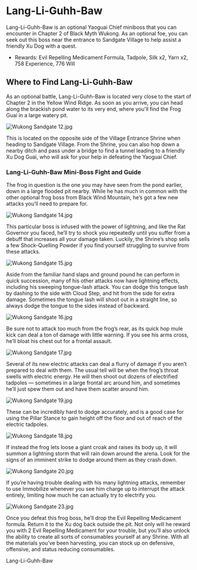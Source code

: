 # Lang-Li-Guhh-Baw

Lang-Li-Guhh-Baw is an optional Yaoguai Chief miniboss that you can encounter in Chapter 2 of Black Myth Wukong. As an optional foe, you can seek out this boss near the entrance to Sandgate Village to help assist a friendly Xu Dog with a quest. 

  * Rewards: Evil Repelling Medicament Formula, Tadpole, Silk x2, Yarn x2, 758 Experience, 776 Will

## Where to Find Lang-Li-Guhh-Baw

As an optional battle, Lang-Li-Guhh-Baw is located very close to the start of Chapter 2 in the Yellow Wind Ridge. As soon as you arrive, you can head along the brackish pond water to its very end, where you'll find the Frog Guai in a large watery pit. 

![Wukong Sandgate 12.jpg](https://oyster.ignimgs.com/mediawiki/apis.ign.com/black-myth-wukong/2/2a/Wukong_Sandgate_12.jpg)

This is located on the opposite side of the Village Entrance Shrine when heading to Sandgate Village. From the Shrine, you can also hop down a nearby ditch and pass under a bridge to find a tunnel leading to a friendly Xu Dog Guai, who will ask for your help in defeating the Yaoguai Chief. 

### Lang-Li-Guhh-Baw Mini-Boss Fight and Guide

The frog in question is the one you may have seen from the pond earlier, down in a large flooded pit nearby. While he has much in common with the other optional frog boss from Black Wind Mountain, he’s got a few new attacks you’ll need to prepare for. 

![Wukong Sandgate 14.jpg](https://oyster.ignimgs.com/mediawiki/apis.ign.com/black-myth-wukong/f/fe/Wukong_Sandgate_14.jpg)

This particular boss is infused with the power of lightning, and like the Rat Governor you faced, he’ll try to shock you repeatedly until you suffer from a debuff that increases all your damage taken. Luckily, the Shrine’s shop sells a few Shock-Quelling Powder if you find yourself struggling to survive from these attacks. 

![Wukong Sandgate 15.jpg](https://oyster.ignimgs.com/mediawiki/apis.ign.com/black-myth-wukong/8/89/Wukong_Sandgate_15.jpg)

Aside from the familiar hand slaps and ground pound he can perform in quick succession, many of his other attacks now have lightning effects, including his sweeping tongue-lash attack. You can dodge this tongue lash by dashing to the side with Cloud Step, and hit from the side for extra damage. Sometimes the tongue lash will shoot out in a straight line, so always dodge the tongue to the sides instead of backward. 

![Wukong Sandgate 16.jpg](https://oyster.ignimgs.com/mediawiki/apis.ign.com/black-myth-wukong/5/56/Wukong_Sandgate_16.jpg)

Be sure not to attack too much from the frog’s rear, as its quick hop mule kick can deal a ton of damage with little warning. If you see his arms cross, he’ll bloat his chest out for a frontal assault. 

![Wukong Sandgate 17.jpg](https://oyster.ignimgs.com/mediawiki/apis.ign.com/black-myth-wukong/c/cc/Wukong_Sandgate_17.jpg)

Several of its new electric attacks can deal a flurry of damage if you aren’t prepared to deal with them. The usual tell will be when the frog’s throat swells with electric energy. He will then shoot out dozens of electrified tadpoles — sometimes in a large frontal arc around him, and sometimes he’ll just spew them out and have them scatter around him. 

![Wukong Sandgate 19.jpg](https://oyster.ignimgs.com/mediawiki/apis.ign.com/black-myth-wukong/2/2b/Wukong_Sandgate_19.jpg)

These can be incredibly hard to dodge accurately, and is a good case for using the Pillar Stance to gain height off the floor and out of reach of the electric tadpoles. 

![Wukong Sandgate 18.jpg](https://oyster.ignimgs.com/mediawiki/apis.ign.com/black-myth-wukong/e/eb/Wukong_Sandgate_18.jpg)

If instead the frog lets loose a giant croak and raises its body up, it will summon a lightning storm that will rain down around the arena. Look for the signs of an imminent strike to dodge around them as they crash down. 

![Wukong Sandgate 20.jpg](https://oyster.ignimgs.com/mediawiki/apis.ign.com/black-myth-wukong/2/20/Wukong_Sandgate_20.jpg)

If you’re having trouble dealing with his many lightning attacks, remember to use Immobilize whenever you see him charge up to interrupt the attack entirely, limiting how much he can actually try to electrify you. 

![Wukong Sandgate 23.jpg](https://oyster.ignimgs.com/mediawiki/apis.ign.com/black-myth-wukong/2/27/Wukong_Sandgate_23.jpg)

Once you defeat this frog boss, he’ll drop the Evil Repelling Medicament formula. Return it to the Xu dog back outside the pit. Not only will he reward you with 2 Evil Repelling Medicament for your trouble, but you’ll also unlock the ability to create all sorts of consumables yourself at any Shrine. With all the materials you’ve been harvesting, you can stock up on defensive, offensive, and status reducing consumables. 

Lang-Li-Guhh-Baw